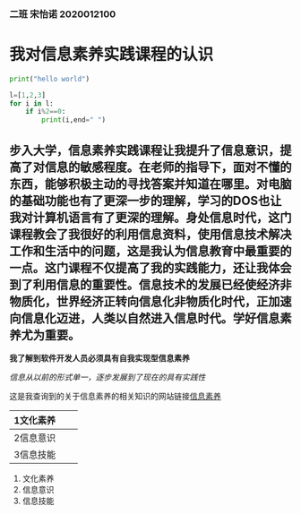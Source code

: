 ### 二班 宋怡诺 2020012100

# 我对信息素养实践课程的认识

```python
print("hello world")
```

```python
l=[1,2,3]
for i in l:
    if i%2==0:
		print(i,end=" ")
```

## 步入大学，信息素养实践课程让我提升了信息意识，提高了对信息的敏感程度。在老师的指导下，面对不懂的东西，能够积极主动的寻找答案并知道在哪里。对电脑的基础功能也有了更深一步的理解，学习的DOS也让我对计算机语言有了更深的理解。身处信息时代，这门课程教会了我很好的利用信息资料，使用信息技术解决工作和生活中的问题，这是我认为信息教育中最重要的一点。这门课程不仅提高了我的实践能力，还让我体会到了利用信息的重要性。信息技术的发展已经使经济非物质化，世界经济正转向信息化非物质化时代，正加速向信息化迈进，人类以自然进入信息时代。学好信息素养尤为重要。

**我了解到软件开发人员必须具有自我实现型信息素养**

*信息从以前的形式单一，逐步发展到了现在的具有实践性*

这是我查询到的关于信息素养的相关知识的网站链接[信息素养](https://baike.baidu.com/item/%E4%BF%A1%E6%81%AF%E7%B4%A0%E5%85%BB/937143?fr=aladdin)

| 1文化素养 |      |      |
| --------- | ---- | ---- |
| 2信息意识 |      |      |
| 3信息技能 |      |      |

1. 文化素养
2. 信息意识
3. 信息技能